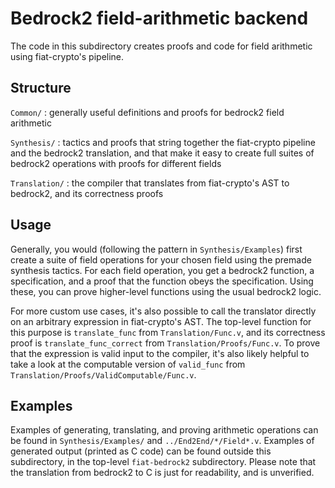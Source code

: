 # Bedrock2 field-arithmetic backend

The code in this subdirectory creates proofs and code for field arithmetic using
fiat-crypto's pipeline.

## Structure

`Common/` : generally useful definitions and proofs for bedrock2 field
 arithmetic

`Synthesis/` : tactics and proofs that string together the fiat-crypto pipeline
  and the bedrock2 translation, and that make it easy to create full suites of
  bedrock2 operations with proofs for different fields

`Translation/` : the compiler that translates from fiat-crypto's AST to
 bedrock2, and its correctness proofs

## Usage

Generally, you would (following the pattern in `Synthesis/Examples`) first
create a suite of field operations for your chosen field using the premade
synthesis tactics. For each field operation, you get a bedrock2 function, a
specification, and a proof that the function obeys the specification. Using
these, you can prove higher-level functions using the usual bedrock2 logic.

For more custom use cases, it's also possible to call the translator directly on
an arbitrary expression in fiat-crypto's AST. The top-level function for this
purpose is `translate_func` from `Translation/Func.v`, and its correctness proof
is `translate_func_correct` from `Translation/Proofs/Func.v`. To prove that the
expression is valid input to the compiler, it's also likely helpful to take a
look at the computable version of `valid_func` from
`Translation/Proofs/ValidComputable/Func.v`.

## Examples

Examples of generating, translating, and proving arithmetic operations can be
found in `Synthesis/Examples/` and `../End2End/*/Field*.v`.
Examples of generated output (printed as C code) can be found outside this
subdirectory, in the top-level `fiat-bedrock2` subdirectory. Please note that
the translation from bedrock2 to C is just for readability, and is unverified.

